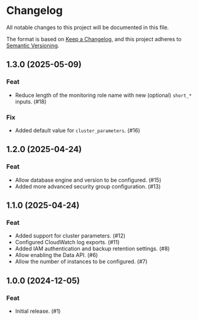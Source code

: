 # Changelog

All notable changes to this project will be documented in this file.

The format is based on [Keep a Changelog](https://keepachangelog.com/en/1.1.0/),
and this project adheres to
[Semantic Versioning](https://semver.org/spec/v2.0.0.html).

## 1.3.0 (2025-05-09)

### Feat

- Reduce length of the monitoring role name with new (optional) `short_*` inputs. (#18)

### Fix

- Added default value for `cluster_parameters`. (#16)

## 1.2.0 (2025-04-24)

### Feat

- Allow database engine and version to be configured. (#15)
- Added more advanced security group configuration. (#13)

## 1.1.0 (2025-04-24)

### Feat

- Added support for cluster parameters. (#12)
- Configured CloudWatch log exports. (#11)
- Added IAM authentication and backup retention settings. (#8)
- Allow enabling the Data API. (#6)
- Allow the number of instances to be configured. (#7)

## 1.0.0 (2024-12-05)

### Feat

- Initial release. (#1)
